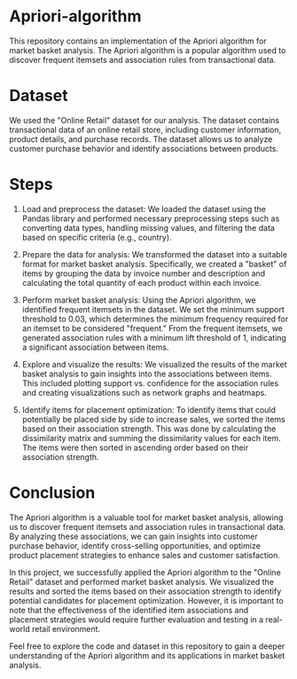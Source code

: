 # Apriori-algorithm
This repository contains an implementation of the Apriori algorithm for market basket analysis. The Apriori algorithm is a popular algorithm used to discover frequent itemsets and association rules from transactional data.

# Dataset
We used the "Online Retail" dataset for our analysis. The dataset contains transactional data of an online retail store, including customer information, product details, and purchase records. The dataset allows us to analyze customer purchase behavior and identify associations between products.

# Steps
1. Load and preprocess the dataset: We loaded the dataset using the Pandas library and performed necessary preprocessing steps such as converting data types, handling missing values, and filtering the data based on specific criteria (e.g., country).

2. Prepare the data for analysis: We transformed the dataset into a suitable format for market basket analysis. Specifically, we created a "basket" of items by grouping the data by invoice number and description and calculating the total quantity of each product within each invoice.

3. Perform market basket analysis: Using the Apriori algorithm, we identified frequent itemsets in the dataset. We set the minimum support threshold to 0.03, which determines the minimum frequency required for an itemset to be considered "frequent." From the frequent itemsets, we generated association rules with a minimum lift threshold of 1, indicating a significant association between items.

4. Explore and visualize the results: We visualized the results of the market basket analysis to gain insights into the associations between items. This included plotting support vs. confidence for the association rules and creating visualizations such as network graphs and heatmaps.

5. Identify items for placement optimization: To identify items that could potentially be placed side by side to increase sales, we sorted the items based on their association strength. This was done by calculating the dissimilarity matrix and summing the dissimilarity values for each item. The items were then sorted in ascending order based on their association strength.

# Conclusion
The Apriori algorithm is a valuable tool for market basket analysis, allowing us to discover frequent itemsets and association rules in transactional data. By analyzing these associations, we can gain insights into customer purchase behavior, identify cross-selling opportunities, and optimize product placement strategies to enhance sales and customer satisfaction.

In this project, we successfully applied the Apriori algorithm to the "Online Retail" dataset and performed market basket analysis. We visualized the results and sorted the items based on their association strength to identify potential candidates for placement optimization. However, it is important to note that the effectiveness of the identified item associations and placement strategies would require further evaluation and testing in a real-world retail environment.

Feel free to explore the code and dataset in this repository to gain a deeper understanding of the Apriori algorithm and its applications in market basket analysis.

